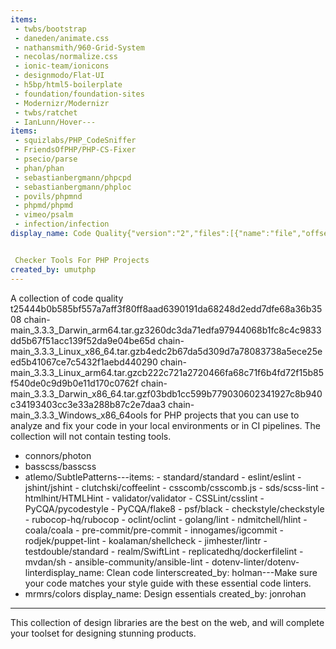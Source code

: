 ```yaml
---
items:
 - twbs/bootstrap
 - daneden/animate.css
 - nathansmith/960-Grid-System
 - necolas/normalize.css
 - ionic-team/ionicons
 - designmodo/Flat-UI
 - h5bp/html5-boilerplate
 - foundation/foundation-sites
 - Modernizr/Modernizr
 - twbs/ratchet
 - IanLunn/Hover---
items:
 - squizlabs/PHP_CodeSniffer
 - FriendsOfPHP/PHP-CS-Fixer
 - psecio/parse
 - phan/phan
 - sebastianbergmann/phpcpd
 - sebastianbergmann/phploc
 - povils/phpmnd
 - phpmd/phpmd
 - vimeo/psalm
 - infection/infection
display_name: Code Quality{"version":"2","files":[{"name":"file","offset":0,"checksums":["cJBTj+GvC5FoJGn783gVCv7f","ZSFrEbanNFtGrrGo4iR5so3S","sbiZGWOPfOcED6JBACcGh1c4","lF7p3ZEpquRNJDhoMer0x8mr","oYpq2+zfaQLszjPRpPXuWmkk","REKaLuYCLY37bR0mS5qUWeFq","88iYRMP3KYK3mm+yslYVK0Pq","48quuq+nP8GxQDMn8JoBKJpF","850YPAUnQZVMgzPyuuXyNPHP","CmO4hUDSYv6oD0x03IBeQqlr","3g7nKzbXSxpCGC3704CRU9G0","y6eVp0fJiQmpEGmuk2r3swTL","v7TQCb3ekFuuDraqvQ//b6KC","H9hQ2xlNrsgJUYLVZYAqVURC","IEXxW6RlJ5eg7RlLmQFam/os","JjRDXoI9wp3nZwoKRt3SkZEi","BbJ3PAjqOsaKD+ld9Tf4/+IT","drKQFUw6zbdsrcMGuOIt8gHP","L42RG8LKwIiM/913q5IfoeWH","QpEYvimpbKGvm1dovECfc5hx","F2Kz/fIPxqj0KwFQmOvU5mFH","35GXsnCG0irW6dCtKlOj4pk/","wGVsqfor1WjPhv/HLqn2ZhwN","r4HRRYMVevM5u6k3Wz1W9cup","WGgOIgNzSvF2vg8QlCfebEpE","Xb1xM9v3e/SSQ2bcOrxSYk1m","2v3gJT4sKXWU8WvqKO3Ccgfq","bP+J5drKD+MQqYbCZrLwSL1d","Etg/+orcQsw+UnmLcUobaXX4","IH/5EFCu8EwaU2mz6unTwKUd","Q6GaI30UjA9Y/NvjV+QdBf/k","4B4BJBaIXdjU3NbWnnaX7Joh","dwYhJupONTr7yoGvkgQIp+as","5fskCtUYLwGC2/MN5yDOkk9Z","OJddbELdhxssXh4h9efYymME","33r1RBfIH9lzk9yRJkcf2fcq","Jq3tAv4vTInA/IgOcHiyXgd+","KqUZk4l84HnerW9afNEtPG4U","0OYTq4DheOgIlU8cMPoX6vLI","kY2dTBHaAsCKKjb2i94bAxlh","Bw/987kM+rxI4xKgaXxVeu+y","2232T8FaUkPSAFmR2dqktapo","tyFQyiV7Qq3uhU0IUgBep54C","LO4p8kwOim3cfNghMOiT+9ZT","ej/D9bxKYN/GIlRPdUNbJsF7","NdwTtFB/kGdawZ4+p5/rjw+o","qBOTsV3trQBf35U0gP3pl7Bt","nMSnrsALLeQthG6TsjQNcnIS","wjrIjwCHPhzKUn5g4TSdMCjj","MNtN01eBpRgjiGvM/8grZYO3","rV02fG8lcUMDrP+Grc+53DXR","fJ8XDpStKFc4gVUhFGnxUT8I","BPPJyNVbhDdqp0BwYnaBAmxG","4jKYWXyt0AS8tmkPlCJiANm2","wuslYrpnfoj+BiMrQCuV6oDy","NjL8B0r1gvhfleR8VfStGzpI","WG2/LsOYlORCwStGl5uCvLUV","5HyvEJ04nFMdv4m8n5JSjrht","nYqQ6hO7M/X1tJP7r81cco8b","qwM3qu/C6GczvIRDB1EiWnoN","QTVL7GfsP1wcrxGYvHnBFJuw","q2Gpu5oT2tos1FopVjk6Qh1g","5GGRaX5usboXQPVY2Yz44e1/","lkCFGfcaPJ6dHqHBYweqVLyO","Qlk+qZpf6G+C1CdD/El3tqbZ","aTdDa1hj449CNQr6TXpyDFG4","foVRf9BmbPCEWOVAculevxQD","CBTW/OxgxU0tZRCZAFrunz27","ZvPM2Jd6x7lemRh3HSMFEw0c","qTDy4aLgpr4L70FGnvGkDbAS","CcIViMToBDCef4v7Civ6AkCX","jE8DEBv3nmSWbB8UBTNgVT6H","AZmKkeiISu8q97St/nhZ6yIq","NwHgOBpAeLjGuz4fisb0WSv0","lSc6kIj6GmTCN4pBcZd4NTUM","8WJlFsqW6LLIv1zyTF2UKKj1","ZIqw+f1UZlyi0DULFAen4HHp","89YAdcnYPKN820eNS/qToL2V","VMQdU3PUQ8nQBzJIcVM3bYpN","ppmiJ+H5sdirlwjV08wxSaB7","xVewYoUoAFfLdLiZa7zL3ASJ","iLbsUuOCc7kGIXWHi7ZbAuW/","lL4P8kqRNEPXkX5Re/iGD/qQ","E19oQ25bALyCAPq/DOi3wV8k","4LnJn1lwzGcnpiUw01Sb2e1c","HrJA4CzB+0FolseP8N34+Vvg","Rlkv3xCT4xYRTwlXtFezRzFm","Ly5DCt8ehxGu2MGAR+TAirEU","7bRR1GH7a0Zv+Ey2ELkBoMaz","j/LlKYtgVdrlcVDFUl3Jl2Nb","qPTpkTCaDpjAsJyhzWWun58O","31D4R1P5ThWntUM+e5J0yeRj","Sm0ZiJKzMzAlxgQ36OxjLLN6","V6HHe6XVSEOqoG3r6huumPHp","Ax+GQ3Aloj0+hCE3CJUdJUO0","r4TyiILtJLnvIVKHcCgkuym9","R05QMTjck0/xJTufqPbbu7z7","g2Bj2xQFMit6yZc4d2+mKhZj","f4fvVEXozdnu3XCt5F2GgB69","fV4J5s9IWXDiKtEgGAbuADH3","n+Xx9o/DxJx5N5S0/Cpa6eNb","mOgDs9sVpUKthwBpmrWt/a/E","V8TqnWe4UElK/EJRTNiNymxd","FDh+7CtD2q5TufwHRCFuP4oe","w8C7cS2EpR4pY6hR8O+mrJBX","JR/A8xxSATDzs+hxU/nlz1Aa","3VyjHRzL47mOR0J2RqkEOlLK","RB1xIwMBg7HBMTUZlxSXZRF4","4E58eJPYoDLhEv54pSiVri/Q","8JyoBN3v6vBgENuljMnhYenz","/0jxIho+xvM3lKBRMo+ECOxD","SzuhB7EUlT8D+qvujmla600+","F84VmO9VwtceyT7e/uneaEYx","qgXl4qmJBIkoh5lVrgYa1SuP","31N4iQRYBD1vzNkVn5uEjnwx","1FAxU0ca3bCcvFSJ/GG5kzkC","J0GAXaThyH3D99iQx9av4sYN","DmDfO89htKcMdHGwAEgxH7f2","vx0+gFZYge6T+zjSmCgaNvhj","c5rCRxC8RMm9QwctukQziU8m","PmYKWmN+yGjGhiybEXJeKcC1","BwRMZOooavHZz7iNTg0Kpu+S","Z/W2KQl5eq8JRCPsfCHlMBcR","OGz2GNPOfe4BOOlB9RcBafF+","YGXK/W09sX9/niB66XsWzHEU","pFt7ehfF2RxHw8Ra1zwEr4ef","hMT2O9kGW8grIkMf7A/bGb+v","+flF4g5gEZ81Pahn6t0HzlI9","KrUgx9WTgPjA1tyzHgUOq+wN","5u1D8IRis0GIF0rt3zG1A/qe","jTdmG/DbozGq0DUjWAzskJwm","L6jTXwCAa162jmnOdgCb2HsT","mrYI6xvDK4taKQy2t/Q9xsq1","NE9UBlnli27og5rE2mF13qkI","aWbbFZN6AlVcAOdsU+4QkJWf","r/b331tMCUJFwEkaEJ8jDu5/","CAQl0IW8ND9s1P2tjo4HqVVU","MFkoqPRMrwBYwgP9EGQVr+Bs","sQYMX8IAN8g+CL4jzWq0MveO","HqyCKUEk9O9hHX4bwW/1ZNxG","+TVcWnvGmum3YtV0wcTbtHIF","nqpDDtEfKNhXPCSWXxrTF5VX","3O7xXTyeCO4MVUcsd0zI1qV2","QG8IWSn9ZehLdH2HN62vWtmO","M6QFiFl/eiybz8X66ckFs2Bc","Ch11KJkK84bPbA+a0RFJSgK1","/HZQENWO98S/PMXMf/eyXzTN","eRxnSXYHjz2GkKY0/3R0wBcD","slw2vdPrNyqdFOPTz1ILHyRI","7a0SSgkP2IFZBtDrRUBsJl4L","MGoVP5QQLYx2jshSxwe8ayZg","gjl0URWonjeSWjrL9SG9xMaB","EjisnH7YSEZRxbC+5CeTg8Y2","Uhm8nypliHPlGM8FFbhXJmIT","ARiYZES6YpjR48RtEhgg498E","8MtaX+fSQpadynimzcrFZfmo","yWwHspzAnAjUcxy5p9JVxPSo","ue4QrGauxDqI0nnqlbcdgtHp","CiTy0LyiPxCW+itNceshmMp+","jxAjljY/mwPjHJoO85mfdJCB","79RPZSHSZ4TmndnnYHshm3AJ","HXqigoHoSTKJzcZbm9PcTI0/","/xop7NuuuC2xnBIllSC6WGdz","k51lR4UeB6OCS9FB0FXK0+pK","l59/LH427dFmpUxvKhdtqSwX","ElIG1HYXmc/jS9kqCtegmbP5","DFIkPkiWcbJcldkRGXvoFzvh","8Ku/81HSSzG7tshLcsM8nd7H","JAlsWC+HDdRPLHRKkwKUciDY","3fv0b2zd8LuvAFy012qq3zZN","jUnL1eSU1e2cjYe2apPCiBVZ","5SLuVbpkNWAyx8egYehxU5vx","VN2TwqelZthRvyhCvwLALHXi","L9w6rSfQKdlnlfoB0hIGjr13","e6T5hVlc8soPWidqXBfXsLXM","5CZozIxeuFYYc9DRr3g2TOVF","H2omJdpDrVhW8RfWZsBZDg/b","19IeLiK+Bq4tcSdfKaqIfmZO","vFZlY+6UKVndLsk6CogTvbD5","xnYTUdz8ujywUoIPoCL+Aujr","+B08XcBwhLj54WeXB1QOIPRU","useUZYcoxJJ5y9sq4jSYiI9l","gXGTo2ewgTXGifPadmjJNGi8","X52lCy78r0CZVwxt1FWRJ7HD","oiFV26KRXFm6Wa09ZGWVFRFi","vROLRkhYx0m7RVarM2iixwgo","MrmpNP8vhpKwsgqU9se/Xa8f","rBFgN/Kl4OHVyQ//X+NExz7e","HwR5IA63VYBvj3zdjUQAKCjf","SfUghek3mXd8AW1dHnWc821I","nn65imZkBeFDyQSHdYhjUJfg","ULwjdbV7N7XjLR828etpabZm","g32zSEs/2ijRA1/opeQDRQ91","6s51ZoxIp5Z0NHe8cO9A5RNt","Efc8TPqCKVmsyhfZWPDkkJFW","1sclIsm/dBN8YNv6VevJFBGG","I5Jzn9ibhNWYWTu6RxFvZIfQ","YtnZuvaKJom9DYvAlZT0vDnt","IJ7i/7AMEMEGN7kOLWKG5rt7","jvhWZzGXNPyLPTSEcTmnfjsW","5d5VQFVGd9+1PMGI+2M551jJ","T4BkN8w88MlCxid7DMW8waA+","zXkyXSAOVnm+7HkNwS5wWGKw","Iqpq7d1PaxHiooitfbdBPqMk","Bdoz7x2UycgT2dNx6wG2IykG","uSYE313/ShjSULzo6MRER9Vq","Bk/0sbkdkmAbhRHuqiDBg75R","LN1+pxukhFYmm7X/Ebrm1pwj","a9B6L6BQBGStZdB8ZEKfHiJV","lH78CDEDgrZWBsDHQPSifaaP","HrNC/2MIyzCCH7mwQAU3HfEP","zuejsa8Xd/MxvSUsPMMBtWi0","fVSrzF8BtO3kto1eRDH1fKPl","qmI2ypbDSI4b2Be6GZOFq3+n","vYndX3njdrnsyj2ec1wrCbP+","f2stpbUyng9vx10i5rQtlxcL","bvO33TNkFIaf2mKcQYQ1ecs/","z5A0RRESeNM2j6/NPDWNSYaT","uAwOmEDq3X4QcrRtT92GkmWt","TjYDGGCho5axjVfKBRjDrrrs","BQ54crieE459j4oES4uVirAK","mJ9um5XYVY0ehyj4alatcBoJ","PfQQ+TN/9rWF/TAOIOVck2A+","lARpqtfuqsddtF2DruwfNJmT","zXCTULk7dN2hmfVmRpxlRhba","5M3wptbjzjdv0DUNtmZdGF5L","fatYKCzjYN07qA6wtrVDsjuI","3nzp15mzGoXFJYUqmDgPo7z+","B7e3WRkhivDElr53vBTZutC9","XU9etR59njIK4vELAXg2ob5s","KWBAjC9x8RfYqa8kC2T3mSpr","D9NlGpoxrXvVs/BtE2w4dsBE","qoRwZVszOkQHhNoFFIn/Z5Sp","KptFH1j04cZcfusoommBlDfP","Z1VocD2/uGqy/oHcXFl5tnWY","TId4KZGsI6rvZks838X04bXw","TYw5QHTFR0q8hFI0Mf+DlpEC","HjHNJiqI1GN/7fPmU6CseRQS","zOiieAblmu5c4IIkUJobv4SW","ZTrlczTu6E4xyqD2Jf5j+4DH","NKSR6vTz7uFWAeDi3YpQEukR","z1bWaJq65fqBD5xJ3WjYJpBz","YvKS80f4706mACtsaRyEaPgp","rVqQPXna9hi+EnV9j86jy9uk","j7QrSAqqd2N8SOtOTriLbAT6","6P0f9SdKQQShHuusvS5MsEcq","PSMfnMqhylsqyk4144ovk0ya","7kTUCidwv9FAao8sfjxtM9GL","bDDl/8aUEKgtJdD0rkvcFyQG","Kw7ljpzPiW2VHSeSqlKCMIdv","JBqdnryxJ0EdD4uPzYfy6LgO","PKv8j9CfsCW/C8crgYJoo5ee","jo1SCIAWx8RHvB7NPGLJGeFC","EhzOd6PhMBDgEoKMIqXqQGSt","EmgmlyxqRs9Bu4INTbQ1tjM5","6fOAHhLDYJm61FrrcX6pV/QL","NTzhJFguVur1HVzNq3YgNfe/","tniD5w5Fi2zs5V+ZYg/IS48Z","+3QJaVZLtiTaNKCW8XPhF1YB","qhpSJ1nxKVKsXZMyBXV9MHld","wfcgJmizs35mY1NToSe03XsB","9ubwAvLdtF4G9n3tGy+01esz","pKfzodAAWRA3Ld0Cq2QGZR5f","N5p33mUxT6nFLWvk+yqIKIRA","i+pJyEpO2C6omSQAWIRRr4pi","dTSFP49nVf4nVrPBzaR900Hn","yn2y/n07uvI7ZmZM6vaqQVhE","I8TWFf0hJ0a7U2h2oCIXs/Sj","dmvsg9y9bNTka45X7tMDZrbm","d1jD6FxvOY/MrAJAtKe3hw6r","0mIH+gS3cwVaP6XhUu85UYfb","ZADX/ewpufb2IF67yG+0Gwcr","kC3+IvUQT8CG1ASvmIvQcxu1","uLbGtrKP6T1I0AU5cZtnIdc0","x+WWsuI3Ed9afQAvaQ+4n93i","kbXI5BCSJ4Z3Vnd1xXNlh4xV","TPsXOb6haU+howSAZ29XonWQ","Y0+B6JtXQ3H0LZ2R9atHO83G","XGJzwLxkBAb20oGtuXsRs3Ia","dQKo9yJOpc90ZusGM36TJpTq","8hW6Q4XF4C6/9JM8l6LESSqj","9KXAhPAnLA9xaxiK4JfJsvsP","F24ZpHb6MbcKKAhpKBNZG62G","OKT3gx3BVj4c1F7/8JFiy/7o","7XbEf6TeZB78yE45QbftQg5E","O49n7w8VgzcFb34QuiqFxD9i","6tPAEE0BeC6iZ/gPT48dZFFY","0XYSOFN9hQD5a1wpqh8uV9b0","CsIoZDwNjUxbCvHFL8ZG3Kw5","9hqKR25h1j+zTbpXB5qNX+Eq","Oyrqv2t4CKMUOOWPZZwr1Y9U","95r5qeryVrtyNs6Uaecwnbt6","+y+RftQ0zYhUtGj0bfEy+j1G","dnm9h3EwzkN+Kz7CXLm8n1SE","I0piUKenQ67/wcqXTeKVGQoy","UmDHpe3yro9YmPY3HQGueZ+s","wQk9q7hbyG2Poi5MN9UlhEfC","EIAeQ6eEYwJfn1tm0tjq3EMv","Bdc6JhwoUAWxALPOZlrnQUoP","zcVlh73Ru08EV/AUYCXXrlSD","MP+xJz9UTF6pHwv2mvRKn2XK","BY/TEXaBaZxHULsSQjhZkGCJ","cTo0MSf9ugiR6irlfiLQGO+B","xJBNXsYsLD91Syvshlqp3XyI","kw44NHzhg7+Hs0sIig1+eh8n","OoMuP1HRDL/7OK5rSlnq8vyj","CdCQQ8Z9zMs3BBRH0SNRKZUt","FULJCBXBD1TJWGiS5gcorFxb","uWVokKDF4VKykh8CJSUmRZaV","+fMs6eLy4v6dkItza6b16dlH","dupPte+UBNASEiAiXRNz7EFi","fpl8OjotxjWEIwWcTJleZ0sr","0Ymxi6iVxRPYKF+ue9m4t+RR","0jFs8WF2Y+UeFb79AUKltRk5","tx2Mz06hwhUD8JTGgCKTWVHn","9f8eFI650gAR8mqdbOY4kmeA","YAiqYnEqTgtplh0/UZ1dXs5t","db5ndqdFVlMgHBeu4sBuNV0H","PMEHzbeLq3fmi6J5MRiqwxAS","v1utmryXa5Rc0deectZy2zme","ktARR2yYTNGAukQATFreLpxF","tnJkgKNHk/Yl+UA+no9y1ekb","4kHUYA+pGjA024GsvRvThrTJ","wHwBuFxwEryODE3XYkTh3tdr","MByu/FhxG++E3fKEi25R9Xoo","hT3SoKlKwvzVnitwQa3KkNAn","PKiueFmK2LpClVdJtiTQWE5s","O2749QZ/Cc163GVgOo+hN6Zu","kN7tlzqMsirVQAr7HwQ5bOCc","RtehRcw0QHBWcwUOiTgyDyh0","vTPDluYcOGHzhci4W6mg6Yz0","oa30XvpDkaRraYFlCCOVr+Ky","zImpbItBA5lGS9/l174s04Aj","cqegqrlBsi70wypViV3OMHlG","wfXd52DD8PxTqpkS8nGQ5Q0C","NywbP/IEfPXjWx42FYraa9+v","Zc6+2Ax57P34TdvzxIUh1knk","2rLV2PWEPwWUzukiUh5ENBWS","PsF8RPNEiMFhKIhMmYCXniAB","IysIdEN5v/A+nKBrKLfQNEar","GeV71BcnHmvcaMjWKnSeyZ7e","kdMQnnA0g0Q5ynkOf/CzvZ4e","ToyZUF35dbV35JzB7870Oshp","9stn7O3BrnBRP9fXRAuFj3IF","oVKwiUnzQxRQ8QAhsAqKJNyU","3S8bm8qK1DYW43xCpQIXTaUi","j9ttKNKfJ48E/Q0sf1hRZ9UA","E+SfBCAQBNbwtjyTVz+uxltx","htyfuQ9P4h4H84XuEmO5gydY","6FwcJafHrnI/k2Me8+kPNWsp","1zQ5ldaLd1VF76slsuf+8OfC","eTLY37680xb7aOFHnMeQJcDw","qBlerVTUOgV1/OIRijZjD520","rz2oZRxdY3/Xw/1REr+TDEhW","I5hARXNuFDj+IP6v3btFFelo","nWy5xxj1jCIsUT1GcqlMsEdA","aUpnN21hpiUpTM3rpZC4p450","6Zkpm3EYxjDyI1x4DQiswbrO","eGEU2Um1mM+LzKsDUV6kQl5A","rRzW05aj+9ctafGkJp5C5AGd","5KWFBER5N15vsIzSRVYFSBsD","mHMd6bYfIigyjwDQlRDvHKAY","4TbfN5c/kYp+eOMEWTH9eq29","kthBr0zuLi6UuyhhTC2Yel7H","gt+bXKk9TfWxdpPSap/Yhk8B","VAXxvNgLBjzxZ7slAgBxCciR","GducEpxCT7USzPyVBtbczk5c","SxZ6KRXadFG7alQhmH8+HYQV","pwj3QKxmfN9jNG3epCTE1I6E","BlPL6/N8leco3qHc++CK6KaF","jI4Gj0mrsdlRJP1y6dqqkc0N","oTBZ1vmbjkKbapNux+LFKDqj","S6xvEcKKMKTSDmQ8cX83Nvfq","4mjOK3ZaXWSCR4rTRPRUNOHG","JyBwFYxZHR5gvjb6p1enT5O1","AsxGBBDxRxD6Jhq/OD7VupSs","qWLycwHvhOUhkT09x4rRMm8C","Ipb9Hhgokd9uTnTbKVDkNQut","l5yKjCev2oIx0miGqDHC4t7H","fTytSJykBgyoXvGtn2PBs4Ss","uDBQmlmrjys7pz6axnqP6Iql","eUz3v7b7aibiAaRnL9EhKjiY","nlxV/6NhClkWM0wB36lZr7cf","AlzyXlvCphRAaqJcG1KxsumG","n6q9YNZYG8dZUYhXaI4TPhF2","odwFCPNyHS1FMHHyGClsYExv","k3fcSd9hkJ7VVmuV4gDXm2L1","nKHt2Swct5G56+Xom/9xHYXA","XJvIEb65RFOpAcpA8hLFMr1M","QHACFNdM1hraMrkhSc1DI4x3","hUyi1Sd4v9q9AudzifXUJh6Z","JsnIh65+tdgLkzhkU+H2MPt3","ebflVFSbB0zs+wDjn2CSRO5p","6XpZX9JbnFuNemVdDK2X3N4/","/rDhzr/QGQyWv0tpVaVkRfr7","JrBpbhbX9bc8PTT76mb3khBH","mMJ1hMJtCRHJ2UH3ITvoTQw7","Jta8M4MSZY0JZJMmPXso7RF5","BAPI9BdFXM3shGFR00fl/Fcu","crcTqaXVQB07zEH2pSTRlxbe","mkDbkw/aPTENsQCAWPoCje4o","EwXQZ58E8LZH7CQWFl7qE8T5","8ohQ/XObo0G3rBQuyyHxd+dK","wedNbSe5+HHlFzm+crDKOPi+","H0PQPIpnViakmBMvLIM+SEY6","2wgigT696lCjRZuZ/Jjr+mdw","ik6dpaEBjVxhhK2lk00ZHnWM","vlfqyA/Or87G7fEXiOvQud1K","CTr0pi52hvCp4OuvClRuWscM","5YU/z3v6IkfqzETUIjDKmzN6","RtPxcTaw+s6rXlS97foI2N9v","LeWm9c5ggPpXa2/I7HYq2w0P","zx60rm/43NzEqk6/C1uckhF5","XfklOdCOdmvQvHrjVczwxQTs","a5JVI+AkezEC9VyE9z4TjsmP","2wNHCh3j5mC8OA4JBAbJif9K","Y8IiazDvNgj5vVx/wheu1OlF","kssoQ5raKGerrWeXPCh9utPg","7k+5HcwnA5Zm3ducVJZCs9xH","KLuc+C2T2MFzDP/KOCRP9XAu","/pMYBXikqOokINEcWbmPd0iq","aWwVmhHXYxMLiqj/gMQk9Die","cqdJO6FJLjJs9Oru5FDoItJO","XSt7cfOyCYs6+RHh9OP+9Teq","n1Pc6tXq5rWDEhHTzFpgG7lB","bC0kXUOt4IvNkqZ/qSEdavb7","AmvVQeoaIHxZDKXihAp95GFa","o5io3dBKhmL5NbcZCm7ALfel","768R4wkxErJlVz5nq/6r8+jA","TG4HO3y68MjLu+GixBO1CYJV","WYq63TSa39yQ5STMC2yVZTBy","804OnaVkw08kACj3MAsQmmE9","RbO17h2D93SJZsSkThPlmY3D","JCyIk5bjbGC3Em0VO1obD7kr","DsUEOmhw21ev9LMBwuAXRKpQ","F3FTwRFhji3LuPw2lKjALMqE","69jm4y+PtaLxvkTxC3EQwwK0","HQvO6BAgZ9WpnPZ2r776pqI8","0jWWPIuGpOzvBY51QYJNc5qz","U/cvlYKNsBh1KGYRIZxBkkCk","1q+tk2GpJAm3NdwTH4/zhYjd","lH2JU7UgSjdSaRkfYk52k3/n","vMDtxEWXcefzZ/PJV7y6D0po","OQfh4I+8JdJ5gPMOv61zD65G","HJ5qBfibnRu5fBkhLe6l632m","MHfk6YiK9/qwNGOHBFHWRNl4","uIIZ969vLpOSfEyPFJ3G5DMT","/VfBj97NnZmKPerkXL79G1C2","UtaK+Wrm9QBw4XdBXp3HYaeb","ElwpD384WJ4IyBEpGpPDcPeR","vDRSjT6B9PtMR3mXKn8/yFwr","U8bfZ49Z4iTcffmBuN2UYpKO","PDue1crFMWTuNP8G/LCVnYgs","s7onTZCPFJ6DrBSa2qXZf3Jv","AvzXPpq55COAECp8KBUSJY49","iZQ11Bxedvsn3Y66C5AmovTK","nneLzSeVMWeg4E54qDHJptHf","q+xG34HeyZ3o8cC91PbiCoXs","ARWknixl4AZfBGYycMLKJYE9","YjrC4CJsXnFzR/9hWOamWaHJ","m+J4qqWP372nKaVNhtK67jr1","2J00SJh6PbdQaCeYSZ0FrlbB","PQILxMYlovByiAzcBKpmC/2I","B1WZUhG0SBNE4T6SkaqXPWg2","X+jtlncnvmj9NTnPqPCkV7mf","ozxIZQ2tQ7aTgdK37pafidIx","kUbS8nhXz+nIha0h+5HpIdPe","JK1HwYpVUx7MZy8Ov98w7ftO","DJo1WndrweW8brex14F/mo9v","7IiLae1Zx6YjNr6vqGKKpCp/","KRfGM4k0PgkC+oX3RBq+M2UB","w8X7eMVLZJ6eaMhmSyDheTo0","SXNK2E/UTX8jdScalDb3usL4","IHHefVqmrFjwl9HLzOfixNTq","my4N9NA3cJxTN5GeioZsb9gP","Y7oqm7HTghgSlT9TlbG320te","Zds7OyDCwz82Xl1WzspLGcXC","6oFHUy/VqK3mOy/sgei657/p","9hj8MulsgZjfK9X4sTV0L92d","Ruwaaq0LuaKPY85t7i/++LmX","msr+14b+2C69Eor3RezGmZBz","/42KTEabXAFTT5UOFVoqwq7i","bxKPIn9sN1Ozy6O9PybwD+9N","cXtXJUHz9SJOr4NR3EKc2x77","uT01rAvZhAWBcJXU1kEn58Kc","l4AZ7/JgQrISIPDRYAuhf3rQ","YCO6hDI6x6CaKCCpUcm442Xh","d5xCI3H5o5lCaRGbYUPglsm8","XmViRXT0IiV9t5uMB7/QVIX0","wq0T1mgb+gBDus+7UH/3GR0H","q3qMFKulWlrFu3UFDcX2ALVI","l1D6KatSFQb6uHZhw+61KbfM","fIhmoOiWNgoI9x3XBdVvMA7l","EVNgsRzDQQrgEiL4OH4zzEax","nMyCu/ahaxQ3Nn9uD4eWG/Dk","etX1BP1IVT59BHxEbyoLLjBm","XUUQGgR3Mkq15DI45Rjdl/4t","RwnMN8ipIewaBjRSnpIRvrHd","5gr9Sej9jUKij3ati6kCp88E","TO/WXVZc+d/Hn/iH4zO1h4qJ","6lMbbx583kAJEXVKomls/LqF","x0WgQ+vK30h3ILn2IAYJswqe","vDxTs3yJ71+Fksifr8SE2tnq","L85HnvfSjDz72X68gVtB8rb8","GzGNhTDCUZxvPvdwfqYIfTbU","97KCVle7uqRc/n7b7fBtN3mP","0ka6iq2GTo6ODqvu8Jd9NHjt","tNDfcYSp08GwVL6rT4os9c4h","+OXUSw0mde2wPsZvtMpIyCDm","Q8nHTIa6NQHFK6n9N2dpZYwu","Iw5eUioE5MJElDCsKjaRRQGB","FFPGgu3KNg93Md+MzGs2xxAz","NXGSiJJkMUYTJl66EgxUrEIR","BBuRVNrzz6UnQ0jDvvC01GDD","w4ly55xZQTeByVbCW6yRQXOb","e9AGOriLwoSyUm+OJDCjaS4/","/JNrcycp2SJcc4W+pudao6mS","FmN/XjYyNLKpsOpqxpdusoKG","7ZizB8wfSdxRviHH5XSX7SxL","DRZWmh9qGX1U9eBN8VlVtt/N","PgmbWlJvT26tyhHDP85mhejR","6RAo5oyAKT6t5Qjs9ktuV6IN","1j5J3skOi/CySMiGnKO/8tQC","2BGafoxbGWw55ZOjbAghW+zw","zxzWpaqT9SOJVuXpEqi5h8WU","8Mm3IX9Cwdivtmf2j739Dxxd","chZVRpYXpR/eqhl4UoGH5Vju","r06F1VD5gxxEsJQ2n+tdy5We","ujBz0+WQzCg1khydc/+JKYZG","1snNQi9Ln37/c4kAOhm3t8Mq","Ts/hKvTmgbJ4MavcWvv0TFzW","/6HObqHIP8jY78e3FPAVRNd+","xtYlFU1PNBXGStH22WO0xEJG","bLXfXvccw/NNsfwf/LGnO4KO","W0gqSAKz4SW6uovE2LcTZbMV","dPjaA7z2ssJf3TNbrOsatEjA","W1E9Fnl23rHoE58J4lra+I3K","aQERExam/FP7bpnHx5tEJYZ/","FFZyD82Z0d79PCsfnmiaG8Zc","kArqU0cymFm1AMUIPl2tMtt2","ap1mvK1HrXYtkfEObYDl343+","dnEmSrV3oBb7gf1wHpj46Xnb","JWf/W6TpfdQ33wJP/5niGysM","iJbiemGKQybyfBjDofQhAl2A","n0WgUD6YSuPNnRqkugt7Tv2p","cg7K4NREo88kpYSyIAPKQxHY","HsMlQPPl1QLnneMNbSfUXne3","0Jd6K9hL54x6BwElyd4eUEgY","q5K2M+aC6+2ABjBNChnNcCkJ","aYqAFMAbCx8oiwnfp6/YvZuG","G2szTKsiAjUwwxtZRUWbGwAy","OxAjvnSXaCiLeMflMvWjna5/","FhU7PHEwRvWXD7HRukvD+Jae","Fq6H//LoWbzluZl/5eWVlCCL","UIlOAt5ziseEF5cv80Jb0O96","hn2Ri55UdjmXmQMu1IF1aj5I","YDmS1d9GMF/3c9iIMZ9W/y5C","M9Oz2u96waQElZ6zYC95kljx","9f9uSMabCtXgSu+dLxKGAqDA","XqLxb6AzqXsoFyx5qjKdlU2o","g3+ni76ylplEoiQ0bS4AkwbD","5L6PFMs5H7erIfLPs68mOZl0","tGxjMsburuEnCVtSKjADcg62","UOPCU/LNlH3p/qDL5KaxaEq4","iHecaVIlIGjoTPkpcT7brEQL","tBIzPp/PE1TBjKXt+OTS9X0z","XBDXNcGuSKBtUO3zjTqB+gK7","ek2l8ND4I6YuEo44raACJoge","U9me34M8qscomXK0YU92QzBi","W7WuhAEmhOIAwQqmXANI2sr7","HH75Hw5qMLLCYToL862J8vW7","LmbJss1tnhhdh1GsjtbOdnCM","y56I2+pboC+CAsnyzUOh+Vjw","h5iBp0wywN08C0c9/3GV4zNH","RiQ5bBg6dRr9zj1yFyb+i8as","n40AJeaIFAuGTyU5g3065j5Q","T/MC3gmC7AP//wcCK9jFemn/","r3J8TzKAqcO+7LJSsyAHTy/G","Ofzy39/c9bzkiUbXvPsHz1Yc","1aTD+bprKALU8vXRyGntPqCO","WRKkbsIWP4XJRxnKL1W0KhUE","c3bnm45kEa6mjZsmzHr76bol","ooyD1uBMsVb37utf4qck/xzH","tBS1ec5dtZgkzKbQ/RY0F5ZX","dQqi5BwNItnYF9YEDaz+w5AN","IZf+NcFvhlNNkgkHAj0dUMtX","fZNENgjcu9UCc2B2JBMxoMy7","QrUtjq7FdST6Yvtb2dYdcf9r","fEOmHPDM7cbVAp3LbPQfMaOc","w0yDNXTW3OfVt8pNRsCIuzvT","0U/6A6Al63GNrgJJVvAAtBOA","/UloMIz5m7tAPY/Go0x2poUN","ARZe2Q3f4qiesbvJqRHK783t","P+67HXRctuL1Ep2DEnlMuSFb","bK48K1knt9osj4AljH+oqv5c","2AVE5I6EYw8A0jJwwILTbwoH","y32eYw7H56mSaxme5Yutzo6c","sK8LZ0xkZpnU8PtoWVRn03M9","N6h8F9YfYa97WzQ+FxvcCym9","2Sjk+fDCnoN9tNBaswWysCHK","OsWH7GK9kdErH2fFBWcSZzDd","ynn4wq1QZ3xBNWOwCH/OzFyY","0KTOLbSZp3oxj03SRiZ+LxX9","vNRw7HZEHsZg3c/A1Ric9EHq","oovvMkZTgymrNyo5tkGTlEjo","HZ7t0T3niBPKcPNJYayxRne7","AtulPWGw/WQqw3h9oAZRaTqM","4xwI/4MvYDwjbG2ZUNpw2iEQ","BEZlci2pxfu7v5CQmzh4w251","/mjWCvIyQOxj31s9YzJ4YUsR","PpswutKigQRW+MHUUl5aQPJ6","LQ+Qlsu3KXSVTiaCimQHBADT","Q3wkwBv9GfRYFKAaPYRXxz/F","5KYTYDS32wv2J6N3SJKK8w+9","nPvT1KoHgk+Dp9UTpnzgEHZi","833cX4HD/p/kDpNYJfTjE5s7","xKxk6OtOpdmuZe1G88XUn9TA","YsNroRO5/nWho4n3fWDNJwUO","A2QWObN7YmqnvcCyAIBGwFQM","7d3Gkkdld8I3AnUsYuwE0Jnl","reJzgAWl1b4F6e+6/BKDcnWn","IZXi8LU+cqzC4fFCJdwMXcs2","b1pqNIp9+UFhcu887Crj7V3+","x8Er6HWEDNyhiRcKov3rY+GP","0LoNdz8j35pyhB6qkk6zgJbZ","egGwMYVgQ3h9XzQ3CJ9I0md2","FukVLGe6IlDyQBhkW4EQPb3W","IMsdYuufCh/8KpUpg4TXA3U8","I/yh2tX0bw2IeJjaoJsi4Etv","4+hkTyjgnsxGADm279C/RN2w","a/poLYysGzal5PH0q0gRwA1w","Twd2q+cZ/deVlNOrrf7H2wXA","POB7ueCMuZlEWkH5hicaEt51","wtQHh3VyMWzlK5SjiciDgf9U","hd18gzym5G8kshsIJtgGxfPN","9QDvgGB4+Yx0R9IKp2eKgSnU","BvaIBVpAwkrIks5DCgeiVMim","NnAurPRfOaE1TlTmVTkT/dBT","p0AL4ehbYIhfDM7LeBw5BOL+","Zp28w+RNbZyV6M7Evxew1Y5H","BqzjwZd9r0+jmsOHqWr/2aEM","FfsPNKsbyeGO53JyRvlbY+12","qPUbKBoD2NlAPBFaTPcFX1aN","OFTvS1F1oMTJFugeDYNWNWzG","HqhpKfkEqy8Co/GMrpFIWNLz","C29bhuAy5nA+VcfgnG+SN2pZ","mzwqlTI+auJUqOkbFlpci2L0","lxcKjoqOszXygPBlNagq8Xer","zibdPDWKVdm8V9YDtzQyXBru","bbsh7RJgwelSv/+GHdSGNthw","PrI0ZN5ijgb3BhZCCj79rTr9","RYG0q82TbA2xRZDcqn+yaqnK","H0AgD95EtE1vQVz0L6EQkzkG","+MF7QiLTI5UotE2cZcdon6GH","cOjfrqeaj2NMsTCj5NWmFqUd","ExNlHB/SDdJiCeKBN3f7ljc3","C5eJCKZEBG8IByd83jMsmknF","gG9WL97P7MNbOxnwhv6u86Z3","VHGYvCn7FknwWFKKGjvLH4K9","+hCLkR2fJLEH9iOouH9D6GAW","+WAMZiRedwxcEiEda/4E3BSa","W/zus3AHnBvc40WCbqdAWMLh","QMks1AtVLAQK1fTmUU5Rp0ue","F1weUk7HC4P1Sq39s8R7GpoP","nkuI6eyFWsTRlOaidoEn+wLA","U3H07XOPvf3rLc2tut0nwGBe","xNh6XVNBY/bnDPWZ6wHBm9ZE","h2XdXWtSrNG8dn5yn/GvarHf","KLxOsFMLLBsDIEI1J6xPuJz0","8a4MlsZoCLtJ+iKY+FTrgRka","NXwN5+3ewZV6/9pt0ABkgkum","J0vWFaGhckqMC2KxAtWod93G","BxCZ9rJTmz3r67nfTbEfo/sr","BZGvL4ykDXCBoq83it3Fyq8D","mkfz4LeNP5gkjN0Y96gXIvMI","BS+Q9C8ohkbqlSoW1mGDTAiP","j2KQRG35ta1yoIss5SJazv5x","kT7UKnb8V6jGEuNYsAqqC/2f","xcZj8blJHkUH+cbnhgw223aW","x/qCj+tfsGttwAUGXbhEF89K","CY2d4ubrwFcT6tWOlHPb2Srn","eeL3GxAj8P4p3p7i+GK5t8Ci","vk/JP4163Ojc3IX/Ic3OlRcs","OAYMs98fijnTbMHmWLbdCk8V","d6K/MGMokQLHunEUV88iXe+3","wqLvdik4f4GUHSe2FwcLUGsJ","nZ/InNIVnr6PTyDoqOV9cKmj","HgqsDRfvAzvfTA/4O0kIiGYJ","b7PZHC0fbeq+fHCTOwVMF1rI","LMRU+mV5SqPXdSPkOnzvUstY","kEAoCTSv7XZlISnI5xd6lCjw","6BeKcH2SIPU+VvODnvcf39Y/","61LmvxtVhrh0SvTrYfY7pZrC","ffEk4WyDDH5fdrMUsQ48+C9o","j8SIeFmhzVapDkiXp60FfuPb","MCBWg4czYYx76HgzIDEe02cC","EBHS1JMlTEJsYEffSNao9jmj","hqrdwJDfSpga+QNY7ufviq2G","CggheH7Sm8NRw3XxCGmQnkm6","JeRYPgO8frAx02N28HSVcxd9","Iwkcn8TOtvNvM2MwbaVU3xAV","qfoLAS+so+usje7N7WY9Te8O","6aebWFpyBNEFAm/ygkEyDDMS","olvC8Sl7HWzL18U5Arqntr8i","MVxy755In8SY+5CZim9Hc7Ha","l0t2mN4WMOhizJxbsucuuCPI","RG2TzGHYqUEnM+wrthzyNRmp","41x/+nZjNIbKw5bV4ha79zof","gnxu0NUza0bOA0002TTfqnxV","UBz6RL1ALiwTxidh5HlPiqQt","aGipXjR1KNiPmjJIJ5lW2SBk","gFlDavlDeE9RwIYOF0rH6A3/","4OIVq7PyVy3gK1PM58vTk5rj","wv+sZrZHxJNf1HbeZH6YWkOw","ct58cwTziZfZSRVTjhrnQS6g","HG9hXJiuAeJE36fMbLn76gnF","vncBxzmy5j8fIZpziL8kKdOT","VTe0ZExTSJQXr+NSw/9R0zXn","/oXyyFwjthSyron97i0Q2Qfg","3JJuZGFJAUZPJdlpW9a8hHpo","Q+RHeCVec9Zy7QTta/suIHS3","EykwlJagLIglGDvU57UgPdT8","tQJdlU4e5Xt7wTWQvy/Mki7f","CsPFLSUdGU4VXNKmOrakzqkP","whCh5eglqfA9U3qN3pQ5ogCW","nCpqe1fFboicrTIJPIWMqcfE","CuLiCjpPkg1auBAamjIBAjDe","UuGVRlTrepAZSV2Gsrln+Lls","GQyGhiBsAjwpsldTmDo+GfVa","0wKBSLThCJq9IjslLW+pemGJ","JoKS1I4KGB37tVCtNobX23rd","TRbKJcL/d0A7z6rGTnRKMVRc","ztgebOqOzv4moc+yzXWtWPPc","92NDRK5eb18d0suxz6uEdnFz","lnlSmBTStezdJKd3Fb8acVDM","pRrrXTGxJwC3gU3J5TAVoPQB","cIFk4zWb83PHY63wWqiwicYi","xwB2YSvoHxIK1NkOc9K6autb","iR2PcVEleXGPXMBDD8KpIFsD","hR1NYs49aFZtb5PcHKrjWlVt","+Sucp1NzOPftkmogz8VE6TZv","GR98TL3iAybQwaHqbWB7nvac","ePrhTvmbClRJg4SEjA6Wy8W6","XtdfS9w+qZeBe1HSdp3eGLrZ","rTQpnkdHhJ5yR6Vmn+rx5Tle","9bFPv2AMOOsyDL/C2Ponfyrt","NNNQa6Xvk5ReJ1YvfT4uSdOO","Un94aL4faLRJZAT8C6U7gdPm","Q7mvIs8gwUvNqHJPK9DeWJeA","GrE3eu5FuysGhnPKgutQERFI","8f1HWTPrW26bvBrcOXKyGPEo","NYUMW/NfqrhLyw04ydaJWbCa","ja9A/QSjFV65RWIkcz7G88a+","Bpp8k0MBt+vtQj9/KpIbxjOX","j9jGAmTwb4VybnopMa4X3JDG","Rn2pK58kDZbtxjhAS/LW1tHl","BiK2bgJl1iXC/3W0NRswIOTQ","Qkk3Jy9Yo9smQYRZXDIVcq/y","cv2/v58hdzYxmG6aZ8cQ56Z4","RUxv7Y/6Ia119jAzW4wLk+Uj","wwYCdZJ2Cl/GW1pGPng2XaT6","swAsICg6BiiyaDLN4omkbWAU","WouCm6ba02CxXRHXchokjW/B","/rwlNzKtlpgrF1h/2RZJ8Y80","CzxqxSDOtUdCZAt5rf8iU88I","Jk7ifnL6LmIgLPv+fqIpR2MN","5uoR8Wy9WRt6UO+GS+aGZbhy","hNgb1X/i8JXls3Wu4TPrTq4D","2Z0YcEjSpTvmah0B73DSQcmX","f7Nz8KqpAjtNR6FsoYlpbn1y","VsCINWn6ZoB+IC0oB+ecaSoz","ugy9nCD15DU2zrn2lAITIu50","3sDukgjbY2wrl+ya1G8pIRpX","OWTdI5jEBYZz93oo+F81bEIt","ydXf8v5Igv1Uhp1BDFRrAVkI","tbQopAj0sNsaOi0TEojkA0yp","JZTtunBOefYQnfhZBV5FhDuN","mHpwEkx9YV6dvxnisdLkPnpc","gBbtxPYVqz2opdKsQ4OOaQOJ","r6auWFYuG7V38tLr4aA6OSEr","6kK5IGvwgTwnmyBwyoxOJAXI","c8CnXOT/i/5fwaItDG7I9eR3","0ZvcHXCrYO2xqHVG1MNg1AWO","+T+LcxmqOIqacPmdNTPtBY1F","7ufHhl99HaxKhY+Zv6D2lhv1","pSbh9Dbujb1b/xAO6/u827ps","bbxJE7k5tyCGfA30Dy3pI4sr","zoYcYaQ2y7MGQyaTEu76ClC+","3CbVcmKROsD0SGUI8ftnHGYW","pjppBzr4m5issXSCczOprxPD","EUXx/2xhmLkvfxiYJ83qwZsH","o9MpbBE9rvNq9Tc703mGyQrc","Ub1F2bGv8474Y2DHv5lk3U41","47XA8M7r417veQh1bX0P89hY","cYjQLtdelK70Fevg/2Vo4f9o","QXjag0EbmhoesHzHgWUVY/XJ","evsZZzX5Natlar87sbVbHqSk","MGuoHW3fvXJe4ZRQ4bbqy0Nc","wgzidse4ppGD7N0XURwqvrGh","M0QwXGFaNko+Vl1D63aOwKjG","oih9ck0iPwgrs7oZVde6+gFN","mPyfCAZC8pvteENa4L38UYDc","fWeyE+VXwXQqYkKBL0a1dYiI","eb9j7qy5bq2FhgSbuTpfxwF6","0yfcauSLWVXYE3fk0tib5Ve1","kXmhhWMavsgVtrubu/zCAVrT","0H9+ZzGAWwNlCKjCqiyuMPnt","v+Iuxf4pIosuBKoIZpqkm71D","l0/YuxuGYJ9Qk21KopQeCm0W","OVMblDqlUDanebdQTPD681PV","S17Cuo8F+rAbXmoxUPhEOqKb","GR8XyFCEM1RXsAsCWZBMZjxr","xmJqpIHKW5pQjjRwMkUh9j+y","fyDbnwVlmcZ9SkljXaXv/DXf","0B1Npy3kixuHi3NNcVUowfIL","k3qyMUp/o6holmRLbr4/RHly","Db2e/c4WJUbPeoHT0dWte8rs","fifFxYKnAEJHhuGy3jiBBfDa","5a60s0OyN+DnZJyCSMBCf0XX","HVWlBjCQdKXM8ziWUFxZNqo1","akrQjNEd8E4FMxxfoOBWoP8F","Ov2+34QzMcl7YRlBKVcjvqcx","N4ke2oZb57cAWoe6QqAx5GRQ","/a1WWGCnTxCIIrsPiIwiPPE0","Y9NBr13bzv07B9sbr9ROlGIM","0sjdM+A+h/TOiAuiRjLfdGVZ","lzSLwphUl5wVnENAmnyt9G3p","Ao2+KMzXIuZPOO3Fb5RRrn6M","GMFk56pLUzzkl7ihCCIAlHkm","gNMKz5C+ldXE4NOL8rABP3c5","bnbwqif0sA1DwFEt2NDBHVMQ","mbcZi/qSjPtdAXuEF9zYYdGl","9ttpzS3XTfUHnYkNKO5SkJ4z","q6QlKxWq6cqlAj6oSDqx+vAH","gomkdlCKlie8cFy5S+zbvFf1","JEo5PenWlmFS4IwhMKNzBOEU","U4ioF5hr2sOCW0bj8cegowM1","LfPREq4tixbxk9CRaDGa3YuE","C9DpiEpOhkLtLcxArCmRNZlZ","hgJf7jYRNPYndLctQtUTvVbo","T6DGsbgL95GHHY484VNPZS3G","Qiq/G6lyt0aQvh+z2VE3RZo7","pGhPEKiZqFYzCgdFmsakAf/T","5mXlnPGX21e6VkVHprSucrMk","SAMznrgpnqcpTFh6gQAAbJ0y","u6vSRH5Pc0DkdBKaUF23rKc7","w4t8OcGW5z+rgt1VmYPXN+lS","tvWnsHaj1f/ha0Mu5RUZ/pyp","bnB6GKiZeBh0RbUxiL50yYTg","Yt/Mg42Yze5DvArJY7lmKG//","Y9d8LaV46Wg68uweXZFMRiDP","abzwuFdDTyUzP4VvxCc3HL7Y","Fd+de9KF5fOFw0k+PMMdZ0dU","4RAmPQX2J5fIwr0OAMSfkhqY","GUOwcMvbQLF8vaOwIF4JUw3n","RJyDu9eoJFO9f2vDV2zcl6Po","Ov17++cGBX9I1ijDESIBiF+h","hv61BKdX7Z9EfQJkmqPlQryQ","uRlLE5gG2enIkP+ZCiNY3tHC","K3w+i2VS7624lNWLCeCyv5Q+","kxxBfrX9aDzqTpYSWLdKa/BU","yE2kPpffnWZR/LbJy/t1Kv/K","8RURmuhUGJ+UR4BMHJgHiupj","vUB0DW2v1daiRFnBfFVmuhsZ","SSfSf8FDLM486+AfkSTTYsD/","KBMrILsSVCEbOBkYYetKAxDU","5dLgOc3jAc2Wys1DEGlj38Ja","nyhaTL6ItcoJ4UrkJYzXz4vd","dktIqeqNFvFQF32WRIlu4skv","SgEaxlxIs/kuS7Mc7T/6yaWN","lf4HrvAGdqqABZ856226Iew2","B4XySafXPGV0rLIoAH0UBC+S","2lSW8j/ff2rS8HZd+jSiDatC","Z/cKQza7PPuTFU6IIbMkdolg","h2Mhf7utmhUN5J7FIPdlst4v","PzF4IJ39x9mHFc7jNEcGDLvx","46J79kNZuI5KGdhvf8YSMpz/","WUyKqwqoPHnqybEfV/9fXWsJ","nxCweGCujfqHcU+mx9bOKM8M","G6fN99CImSdYK9gxy86ZxFKw","qoWl5FOy9nV3dHIhJG3eRyTe","J/h65nreeZjJbFQP31bXCpvO","G6y5lCRTHATKe2AQiIU2xOzP","pGlZ3qbLoxXbnvGBVdm3xMS2","ejRNQYzKfDVAP7xqobyoiMwk","cScSqKmdQ48Pgk6TNQ5pnzfL","YXWXLQMsoidNkVztl3Fmue1N","JtD2Pfe0hEvEtgwwoO0rsTBo","zSlX2/6TTPSdN1kZTgglFa8j","5ftcKvwFXBlhkgSu3K2hRu6G","kl6f3Is21oR44WShHoFZBFMg","3zhrm86dpdwcWKGZ5xzMwhwc","dH1xU5rivNma1kj4OXpRUVzt","eDkvhAsjAGu8Or9V8ACOfjT4","e28T7s6nJokVIkL900B/HbrC","StjDh5BXugOwoMUhQ1b3dKoV","pbwNMqaS8mhXILZ9u/ATJcC/","qbeo0M61qlN8XNEGWgN8lPn/","CJ8Pila2M/VMdR1npZhmPEZH","wGfQ42e+Oe2y0NeA332U70Mh","mkR0/sO41kIIGEOsFeZl7hq1","hN/TDqkpdVlP28pVt0SGOWur","yiZ6qTPKwe2IxoqeFB1VmG49","/RPvp5szdzQwirfHHpNe6i4U","yfNGBL9AuuYRAgL7V2yLJaWz","bPStn+iNaNAJu+wc16JKmrdW","s1zQ0UmH0VaRtm7fx7x9PDeV","n3FxR4UGuWMWubEIE96KpGw1","7Qjk8f8IOg09VsZCoskE38rR","zeTV5n+3/sSJpzv/SCeQjQ2B","QVP4FLaxG4CyZfYA/S/ipSp/","mpH97whqf35PkuLratYXmx5e","NS2M4mQmEdwnUjJqtuX5GR+l","Vw14fshWHGfpPNyVV5jaSNJe","lHwts9FkJOVBLubhQ3uyknKs","uRmeD7XaNBhbSDSV4KDrB8sp","0ERzcFdebs+UHAXyvt4ENdYq","jmPu6YDMZa0rf86UE3u6qtTK","nzNtZLfHqteIaDrBsUDepcqg","cc0UU4x0BXZx5UVSyMOgVsQx","SiVVCCyhd4k15lvVFV3yXY8R","rq+EM/eBU4BM59yBydO2QDUy","lxDCRVteCzdGfPiL2fXWDEi0","BTt1JdnV3KOeRNn


 Checker Tools For PHP Projects
created_by: umutphp
---
```

A collection of code quality t25444b0b585bf557a7aff3f80ff8aad6390191da68248d2edd7dfe68a36b3508  chain-main_3.3.3_Darwin_arm64.tar.gz3260dc3da71edfa97944068b1fc8c4c9833dd5b67f51acc139f52da9e04be65d  chain-main_3.3.3_Linux_x86_64.tar.gzb4edc2b67da5d309d7a78083738a5ece25eed5b41067ce7c5432f1aebd440290  chain-main_3.3.3_Linux_arm64.tar.gzcb222c721a2720466fa68c71f6b4fd72f15b85f540de0c9d9b0e11d170c0762f  chain-main_3.3.3_Darwin_x86_64.tar.gzf03bdb1cc599b779030602341927c8b940c34193403cc3e33a288b87c2e7daa3  chain-main_3.3.3_Windows_x86_64ools for PHP projects that you can use to analyze and fix your code in your local environments or in CI pipelines. The collection will not contain testing tools.

 - connors/photon
 - basscss/basscss
 - atlemo/SubtlePatterns---items: - standard/standard - eslint/eslint - jshint/jshint - clutchski/coffeelint - csscomb/csscomb.js - sds/scss-lint - htmlhint/HTMLHint - validator/validator - CSSLint/csslint - PyCQA/pycodestyle - PyCQA/flake8 - psf/black - checkstyle/checkstyle - rubocop-hq/rubocop - oclint/oclint - golang/lint - ndmitchell/hlint - coala/coala - pre-commit/pre-commit - innogames/igcommit - rodjek/puppet-lint - koalaman/shellcheck - jimhester/lintr - testdouble/standard - realm/SwiftLint - replicatedhq/dockerfilelint - mvdan/sh - ansible-community/ansible-lint - dotenv-linter/dotenv-linterdisplay_name: Clean code linterscreated_by: holman---Make sure your code matches your style guide with these essential code linters.
 - mrmrs/colors
display_name: Design essentials
created_by: jonrohan
---
This collection of design libraries are the best on the web, and will complete your toolset for designing stunning products.
